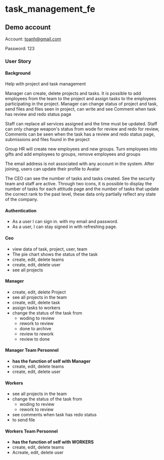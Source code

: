 # task_management_fe

## Demo account

Account: toanh@gmail.com

Password: 123

### User Story
#### Background
Help with project and task management

Manager can create, delete projects and tasks. It is possible to add employees from the team to the project and assign tasks to the employees participating in the project. Manager can change status of project and task, send files and files seen in project, can write and see Comment when task has review and redo status page

Staff can replace all services assigned and the time must be updated. Staff can only change weapon's status from wode for review and redo for review, Comments can be seen when the task has a review and redo status page, submissions and files found in the project

Group HR will create new employees and new groups. Turn employees into gifts and add employees to groups, remove employees and groups

The email address is not associated with any account in the system. After joining, users can update their profile to Avatar

The CEO can see the number of tasks and tasks created. See the security team and staff are active. Through two icons, it is possible to display the number of tasks for each attitude page and the number of tasks that update the correct rank to the past level, these data only partially reflect any state of the company.

#### Authentication
-  As a user I can sign in. with my email and password.
-  As a user, I can stay signed in with refreshing page.

#### Ceo
-  view data of task, project, user, team
-  The pie chart shows the status of the task
-  create, edit, delete teams
-  create, edit, delete user
-  see all projects
#### Manager
-  create, edit, delete Project
-  see all projects in the team
-  create, edit, delete task
-  assign tasks to workers
-  change the status of the task from 
    * woding to review 
    * rework to review
    * done to archive
    * review to rework
    * review to done

#### Manager Team Personnel
-  **has the function of self with Manager**
-  create, edit, delete teams
-  create, edit, delete user

#### Workers
-  see all projects in the team
-  change the status of the task from 
    * woding to review 
    * rework to review
-  see comments when task has redo status
-  to send file

#### Workers Team Personnel
- **has the function of self with WORKERS**
-  create, edit, delete teams
-  Acreate, edit, delete user

